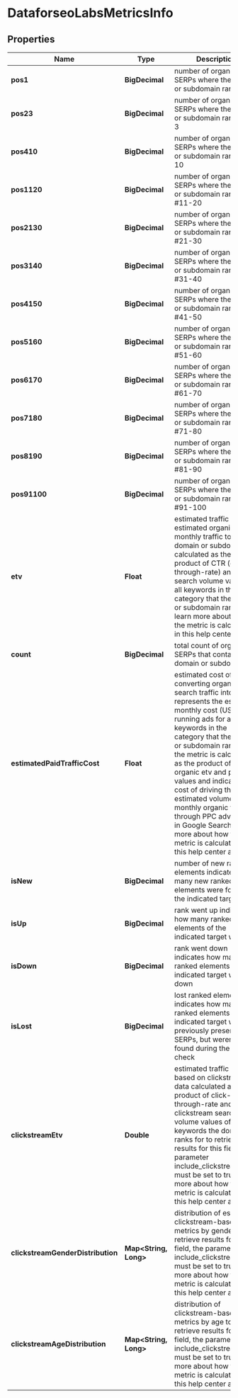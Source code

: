 

# DataforseoLabsMetricsInfo


## Properties

| Name | Type | Description | Notes |
|------------ | ------------- | ------------- | -------------|
|**pos1** | **BigDecimal** | number of organic SERPs where the domain or subdomain ranks #1 |  [optional] |
|**pos23** | **BigDecimal** | number of organic SERPs where the domain or subdomain ranks #2-3 |  [optional] |
|**pos410** | **BigDecimal** | number of organic SERPs where the domain or subdomain ranks #4-10 |  [optional] |
|**pos1120** | **BigDecimal** | number of organic SERPs where the domain or subdomain ranks #11-20 |  [optional] |
|**pos2130** | **BigDecimal** | number of organic SERPs where the domain or subdomain ranks #21-30 |  [optional] |
|**pos3140** | **BigDecimal** | number of organic SERPs where the domain or subdomain ranks #31-40 |  [optional] |
|**pos4150** | **BigDecimal** | number of organic SERPs where the domain or subdomain ranks #41-50 |  [optional] |
|**pos5160** | **BigDecimal** | number of organic SERPs where the domain or subdomain ranks #51-60 |  [optional] |
|**pos6170** | **BigDecimal** | number of organic SERPs where the domain or subdomain ranks #61-70 |  [optional] |
|**pos7180** | **BigDecimal** | number of organic SERPs where the domain or subdomain ranks #71-80 |  [optional] |
|**pos8190** | **BigDecimal** | number of organic SERPs where the domain or subdomain ranks #81-90 |  [optional] |
|**pos91100** | **BigDecimal** | number of organic SERPs where the domain or subdomain ranks #91-100 |  [optional] |
|**etv** | **Float** | estimated traffic volume estimated organic monthly traffic to the domain or subdomain calculated as the product of CTR (click-through-rate) and search volume values of all keywords in the category that the domain or subdomain ranks for learn more about how the metric is calculated in this help center article |  [optional] |
|**count** | **BigDecimal** | total count of organic SERPs that contain the domain or subdomain |  [optional] |
|**estimatedPaidTrafficCost** | **Float** | estimated cost of converting organic search traffic into paid represents the estimated monthly cost (USD) of running ads for all keywords in the category that the domain or subdomain ranks for the metric is calculated as the product of organic etv and paid cpc values and indicates the cost of driving the estimated volume of monthly organic traffic through PPC advertising in Google Search learn more about how the metric is calculated in this help center article |  [optional] |
|**isNew** | **BigDecimal** | number of new ranked elements indicates how many new ranked elements were found for the indicated target |  [optional] |
|**isUp** | **BigDecimal** | rank went up indicates how many ranked elements of the indicated target went up |  [optional] |
|**isDown** | **BigDecimal** | rank went down indicates how many ranked elements of the indicated target went down |  [optional] |
|**isLost** | **BigDecimal** | lost ranked elements indicates how many ranked elements of the indicated target were previously presented in SERPs, but weren’t found during the last check |  [optional] |
|**clickstreamEtv** | **Double** | estimated traffic volume based on clickstream data calculated as the product of click-through-rate and clickstream search volume values of all keywords the domain ranks for to retrieve results for this field, the parameter include_clickstream_data must be set to true learn more about how the metric is calculated in this help center article |  [optional] |
|**clickstreamGenderDistribution** | **Map&lt;String, Long&gt;** | distribution of estimated clickstream-based metrics by gender to retrieve results for this field, the parameter include_clickstream_data must be set to true learn more about how the metric is calculated in this help center article |  [optional] |
|**clickstreamAgeDistribution** | **Map&lt;String, Long&gt;** | distribution of clickstream-based metrics by age to retrieve results for this field, the parameter include_clickstream_data must be set to true learn more about how the metric is calculated in this help center article |  [optional] |



